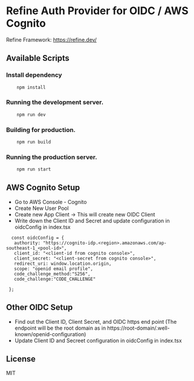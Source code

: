 # Refine Auth Provider for OIDC / AWS Cognito  

Refine Framework: https://refine.dev/  

## Available Scripts

### Install dependency

```bash
    npm install
```

### Running the development server.

```bash
    npm run dev
```

### Building for production.

```bash
    npm run build
```

### Running the production server.

```bash
    npm run start
```

## AWS Cognito Setup 
* Go to AWS Console - Cognito
* Create New User Pool
* Create new App Client -> This will create new OIDC Client
* Write down the Client ID and Secret and update configuration in oidcConfig in index.tsx
 ```
   const oidcConfig = {
    authority: "https://cognito-idp.<region>.amazonaws.com/ap-southeast-1_<pool-id>",
    client_id: "<client-id from cognito console>",
    client_secret: "<client-secret from cognito console>",
    redirect_uri: window.location.origin,
    scope: "openid email profile",
    code_challenge_method:"S256",
    code_challenge:"CODE_CHALLENGE"

  };
  ```

## Other OIDC Setup
* Find out the Client ID, Client Secret, and OIDC https end point (The endpoint will be the root domain as in https://root-domain/.well-known/openid-configuration)
* Update Client ID and Secreet configuration in oidcConfig in index.tsx 
 

  


## License

MIT
